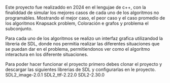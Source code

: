 Este proyecto fue realizaddo en 2024 en el lengujae de c++, con la finaliddad de simular los mejores casos de cada uno de los algoritmos no programables.
Mostrando el mejor caso, el peor caso y el caso promedio de los algoritmos Knapsack problem, Coloración e grafos y problema el subconjunto.

Para cada uno de los algoritmos se realizo un interfaz grafica utilizandod la libreria de SDL, donde nos permitia realizar las diferentes  situaciones que se puedan dar en el problema, permitiendonos ver como el algoritmo interactura en los diferente situaciones.


Para poder hacer funcionar el proyecto primero debes clonar el proyecto y descargar las siguientes librerias de SDL y configurarlas en le proyecto.
SDL2_image-2.0.1
SDL2_ttf-2.22.0
SDL2-2.30.0
